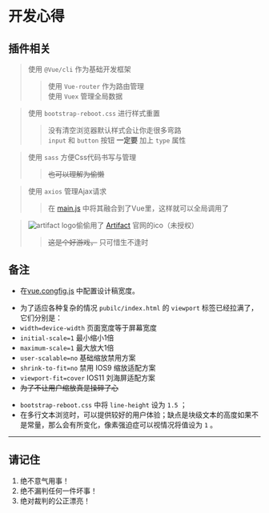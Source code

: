  
# 开发心得 

## 插件相关

> 使用 `@Vue/cli` 作为基础开发框架  
>> 使用 `Vue-router` 作为路由管理  
>> 使用 `Vuex` 管理全局数据  

> 使用 `bootstrap-reboot.css` 进行样式重置  
>> 没有清空浏览器默认样式会让你走很多弯路  
>> `input` 和  `button` 按钮 **一定要** 加上 `type` 属性  

> 使用 `sass` 方便Css代码书写与管理  
>> ~~也可以理解为偷懒~~  

> 使用 `axios` 管理Ajax请求  
>> 在 [main.js][mainJs] 中将其融合到了Vue里，这样就可以全局调用了

> ![artifact][artifactIco] logo偷偷用了 [Artifact][artifactWeb] 官网的ico（未授权）  
>> ~~这是个好游戏，~~ 只可惜生不逢时

## 备注

- 在[vue.congfig.js][config] 中配置设计稿宽度。  
+ 为了适应各种复杂的情况 `pubilc/index.html` 的 `viewport` 标签已经拉满了，它们分别是：
+ `width=device-width` 页面宽度等于屏幕宽度
+ `initial-scale=1` 最小缩小1倍
+ `maximum-scale=1` 最大放大1倍
+ `user-scalable=no` 基础缩放禁用方案    
+ `shrink-to-fit=no` 禁用 IOS9 缩放适配方案
+ `viewport-fit=cover` IOS11 刘海屏适配方案
+ ~~为了不让用户缩放真是操碎了心~~  
* `bootstrap-reboot.css` 中将 `line-height` 设为 `1.5` ；  
* 在多行文本浏览时，可以提供较好的用户体验；缺点是块级文本的高度如果不是常量，那么会有所变化，像素强迫症可以视情况将值设为 `1` 。

***

## 请记住

1. 绝不意气用事！  
2. 绝不漏判任何一件坏事！  
3. 绝对裁判的公正漂亮！  

[artifactWeb]: https://playartifact.com/ "playartifact"  
[artifactIco]: https://steamcdn-a.akamaihd.net/apps/artifact/images/favicon.png "favicon"  
[config]: ./vue.config.js "vue.config"  
[mainJs]: ./src/main.js "main.js" 